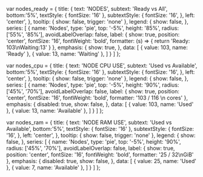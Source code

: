 var nodes_ready = {
  title: {
    text: 'NODES',
    subtext: 'Ready vs All',
    bottom:'5%',
    textStyle: {
      fontSize: '16'
    },
    subtextStyle: {
      fontSize: '16',
    },
    left: 'center',
  },
  tooltip: {
    show: false,
    trigger: 'none'
  },
  legend: {
    show: false,
  },
  series: [
    {
      name: 'Nodes',
      type: 'pie',
      top: '-5%',
      height: '85%',
      radius: ['55%', '85%'],
      avoidLabelOverlap: false,
      label: {
        show: true,
        position: 'center',
        fontSize: '16',
        fontWeight: 'bold',
        formatter: (s) => { return 'Ready: 103\nWaiting:13' }
      },
      emphasis: {
        show: true,
      },
      data: [
        { value: 103, name: 'Ready' },
        { value: 13, name: 'Waiting' },
      ]
    }
  ]
};

var nodes_cpu = {
	title: {
	  text: 'NODE CPU USE',
	  subtext: 'Used vs Available',
	  bottom:'5%',
	  textStyle: {
		fontSize: '16'
	  },
	  subtextStyle: {
		fontSize: '16',
	  },
	  left: 'center',
	},
	tooltip: {
	  show: false,
	  trigger: 'none'
	},
	legend: {
	  show: false,
	},
	series: [
	  {
		name: 'Nodes',
		type: 'pie',
		top: '-5%',
		height: '90%',
		radius: ['45%', '70%'],
		avoidLabelOverlap: false,
		label: {
		  show: true,
		  position: 'center',
		  fontSize: '16',
		  fontWeight: 'bold',
		  formatter: '103 / 116 \n cores'
		},
		emphasis: {
		  disabled: true,
		  show: false,
		},
		data: [
		  { value: 103, name: 'Used' },
		  { value: 13, name: 'Available' },
		]
	  }
	]
  };

  var nodes_ram = {
	title: {
	  text: 'NODE RAM USE',
	  subtext: 'Used vs Available',
	  bottom:'5%',
	  textStyle: {
		fontSize: '16'
	  },
	  subtextStyle: {
		fontSize: '16',
	  },
	  left: 'center',
	},
	tooltip: {
	  show: false,
	  trigger: 'none'
	},
	legend: {
	  show: false,
	},
	series: [
	  {
		name: 'Nodes',
		type: 'pie',
		top: '-5%',
		height: '90%',
		radius: ['45%', '70%'],
		avoidLabelOverlap: false,
		label: {
		  show: true,
		  position: 'center',
		  fontSize: '16',
		  fontWeight: 'bold',
		  formatter: '25 / 32\nGiB'
		},
		emphasis: {
		  disabled: true,
		  show: false,
		},
		data: [
		  { value: 25, name: 'Used' },
		  { value: 7, name: 'Available' },
		]
	  }
	]
  };